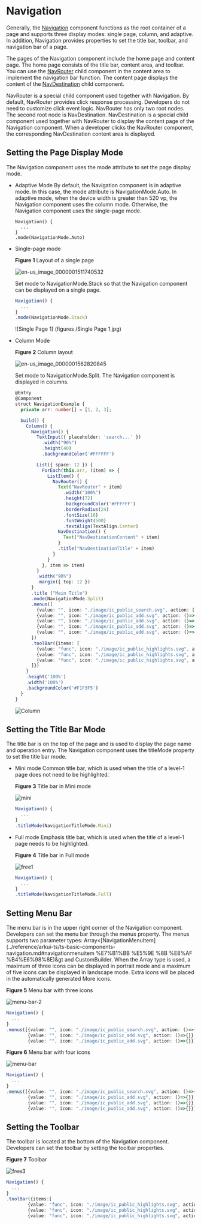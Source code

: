 # Navigation


Generally, the [Navigation](../reference/arkui-ts/ts-basic-components-navigation.md) component functions as the root container of a page and supports three display modes: single page, column, and adaptive. In addition, Navigation provides properties to set the title bar, toolbar, and navigation bar of a page.


The pages of the Navigation component include the home page and content page. The home page consists of the title bar, content area, and toolbar. You can use the [NavRouter](../reference/arkui-ts/ts-basic-components-navrouter.md) child component in the content area to implement the navigation bar function. The content page displays the content of the [NavDestination](../reference/arkui-ts/ts-basic-components-navdestination.md) child component.


NavRouter is a special child component used together with Navigation. By default, NavRouter provides click response processing. Developers do not need to customize click event logic. NavRouter has only two root nodes. The second root node is NavDestination. NavDestination is a special child component used together with NavRouter to display the content page of the Navigation component. When a developer clicks the NavRouter component, the corresponding NavDestination content area is displayed.


## Setting the Page Display Mode

The Navigation component uses the mode attribute to set the page display mode.

- Adaptive Mode
  By default, the Navigation component is in adaptive mode. In this case, the mode attribute is NavigationMode.Auto. In adaptive mode, when the device width is greater than 520 vp, the Navigation component uses the column mode. Otherwise, the Navigation component uses the single-page mode.


  ```
  Navigation() {
    ...
  }
  .mode(NavigationMode.Auto)
  ```

- Single-page mode

    **Figure 1** Layout of a single page 

  ![en-us_image_0000001511740532](figures/en-us_image_0000001511740532.png)

  Set mode to NavigationMode.Stack so that the Navigation component can be displayed on a single page.


  ```ts
  Navigation() {
    ...
  }
  .mode(NavigationMode.Stack)
  ```

  ![Single Page 1] (figures /Single Page 1.jpg)

- Column Mode

  **Figure 2** Column layout

  ![en-us_image_0000001562820845](figures/en-us_image_0000001562820845.png)

  Set mode to NavigationMode.Split. The Navigation component is displayed in columns.


  ```ts
  @Entry
  @Component
  struct NavigationExample {
    private arr: number[] = [1, 2, 3];
  
    build() {
      Column() {
        Navigation() {
          TextInput({ placeholder: 'search...' })
            .width("90%")
            .height(40)
            .backgroundColor('#FFFFFF')
  
          List({ space: 12 }) {
            ForEach(this.arr, (item) => {
              ListItem() {
                NavRouter() {
                  Text("NavRouter" + item)
                    .width("100%")
                    .height(72)
                    .backgroundColor('#FFFFFF')
                    .borderRadius(24)
                    .fontSize(16)
                    .fontWeight(500)
                    .textAlign(TextAlign.Center)
                  NavDestination() {
                    Text("NavDestinationContent" + item)
                  }
                  .title("NavDestinationTitle" + item)
                }
              }
            }, item => item)
          }
          .width("90%")
          .margin({ top: 12 })
        }
        .title ("Main Title")
        .mode(NavigationMode.Split)
        .menus([
          {value: "", icon: "./image/ic_public_search.svg", action: ()=> {}},
          {value: "", icon: "./image/ic_public_add.svg", action: ()=> {}},
          {value: "", icon: "./image/ic_public_add.svg", action: ()=> {}},
          {value: "", icon: "./image/ic_public_add.svg", action: ()=> {}},
          {value: "", icon: "./image/ic_public_add.svg", action: ()=> {}}
        ])
        .toolBar({items: [
          {value: "func", icon: "./image/ic_public_highlights.svg", action: ()=> {}},
          {value: "func", icon: "./image/ic_public_highlights.svg", action: ()=> {}},
          {value: "func", icon: "./image/ic_public_highlights.svg", action: ()=> {}}
        ]})
      }
      .height('100%')
      .width('100%')
      .backgroundColor('#F1F3F5')
    }
  }
  ```

  ![Column](figures/Column.jpg)


## Setting the Title Bar Mode

The title bar is on the top of the page and is used to display the page name and operation entry. The Navigation component uses the titleMode property to set the title bar mode.

- Mini mode
  Common title bar, which is used when the title of a level-1 page does not need to be highlighted.

  **Figure 3** Title bar in Mini mode 

  ![mini](figures/mini.jpg)


  ```ts
  Navigation() {
    ...
  }
  .titleMode(NavigationTitleMode.Mini)
  ```


- Full mode
  Emphasis title bar, which is used when the title of a level-1 page needs to be highlighted.

    **Figure 4** Title bar in Full mode 

  ![free1](figures/free1.jpg)


  ```ts
  Navigation() {
    ...
  }
  .titleMode(NavigationTitleMode.Full)
  ```


## Setting Menu Bar

The menu bar is in the upper right corner of the Navigation component. Developers can set the menu bar through the menus property. The menus supports two parameter types: Array&lt;[NavigationMenuItem](../reference/arkui-ts/ts-basic-components-navigation.md#navigationmenuitem %E7%B1%BB %E5%9E %8B %E8%AF %B4%E6%98%8E)&gt and CustomBuilder. When the Array<NavigationMenuItem> type is used, a maximum of three icons can be displayed in portrait mode and a maximum of five icons can be displayed in landscape mode. Extra icons will be placed in the automatically generated More icons.

**Figure 5** Menu bar with three icons 

![menu-bar-2](figures/menu-bar-2.jpg)

```ts
Navigation() {
  ...
}
.menus([{value: "", icon: "./image/ic_public_search.svg", action: ()=>{}},
        {value: "", icon: "./image/ic_public_add.svg", action: ()=>{}},
        {value: "", icon: "./image/ic_public_add.svg", action: ()=>{}}])
```

**Figure 6** Menu bar with four icons 

![menu-bar](figures/menu-bar.jpg)

```ts
Navigation() {
  ...
}
.menus([{value: "", icon: "./image/ic_public_search.svg", action: ()=>{}},
        {value: "", icon: "./image/ic_public_add.svg", action: ()=>{}},
        {value: "", icon: "./image/ic_public_add.svg", action: ()=>{}},
        {value: "", icon: "./image/ic_public_add.svg", action: ()=>{}}])
```


## Setting the Toolbar

The toolbar is located at the bottom of the Navigation component. Developers can set the toolbar by setting the toolbar properties.


  **Figure 7** Toolbar 

![free3](figures/free3.jpg)

```ts
Navigation() {
  ...
}
.toolBar({items:[
        {value: "func", icon: "./image/ic_public_highlights.svg", action: ()=>{}},
        {value: "func", icon: "./image/ic_public_highlights.svg", action: ()=>{}},
        {value: "func", icon: "./image/ic_public_highlights.svg", action: ()=>{}}]})
```
